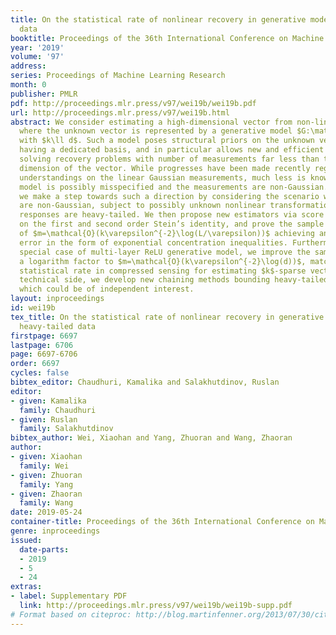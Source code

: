 ```yaml
---
title: On the statistical rate of nonlinear recovery in generative models with heavy-tailed
  data
booktitle: Proceedings of the 36th International Conference on Machine Learning
year: '2019'
volume: '97'
address: 
series: Proceedings of Machine Learning Research
month: 0
publisher: PMLR
pdf: http://proceedings.mlr.press/v97/wei19b/wei19b.pdf
url: http://proceedings.mlr.press/v97/wei19b.html
abstract: We consider estimating a high-dimensional vector from non-linear measurements
  where the unknown vector is represented by a generative model $G:\mathbb{R}^k\rightarrow\mathbb{R}^d$
  with $k\ll d$. Such a model poses structural priors on the unknown vector without
  having a dedicated basis, and in particular allows new and efficient approaches
  solving recovery problems with number of measurements far less than the ambient
  dimension of the vector. While progresses have been made recently regarding theoretical
  understandings on the linear Gaussian measurements, much less is known when the
  model is possibly misspecified and the measurements are non-Gaussian. In this paper,
  we make a step towards such a direction by considering the scenario where the measurements
  are non-Gaussian, subject to possibly unknown nonlinear transformations and the
  responses are heavy-tailed. We then propose new estimators via score functions based
  on the first and second order Stein’s identity, and prove the sample size bound
  of $m=\mathcal{O}(k\varepsilon^{-2}\log(L/\varepsilon))$ achieving an $\varepsilon$
  error in the form of exponential concentration inequalities. Furthermore, for the
  special case of multi-layer ReLU generative model, we improve the sample bound by
  a logarithm factor to $m=\mathcal{O}(k\varepsilon^{-2}\log(d))$, matching the state-of-art
  statistical rate in compressed sensing for estimating $k$-sparse vectors. On the
  technical side, we develop new chaining methods bounding heavy-tailed processes,
  which could be of independent interest.
layout: inproceedings
id: wei19b
tex_title: On the statistical rate of nonlinear recovery in generative models with
  heavy-tailed data
firstpage: 6697
lastpage: 6706
page: 6697-6706
order: 6697
cycles: false
bibtex_editor: Chaudhuri, Kamalika and Salakhutdinov, Ruslan
editor:
- given: Kamalika
  family: Chaudhuri
- given: Ruslan
  family: Salakhutdinov
bibtex_author: Wei, Xiaohan and Yang, Zhuoran and Wang, Zhaoran
author:
- given: Xiaohan
  family: Wei
- given: Zhuoran
  family: Yang
- given: Zhaoran
  family: Wang
date: 2019-05-24
container-title: Proceedings of the 36th International Conference on Machine Learning
genre: inproceedings
issued:
  date-parts:
  - 2019
  - 5
  - 24
extras:
- label: Supplementary PDF
  link: http://proceedings.mlr.press/v97/wei19b/wei19b-supp.pdf
# Format based on citeproc: http://blog.martinfenner.org/2013/07/30/citeproc-yaml-for-bibliographies/
---
```

